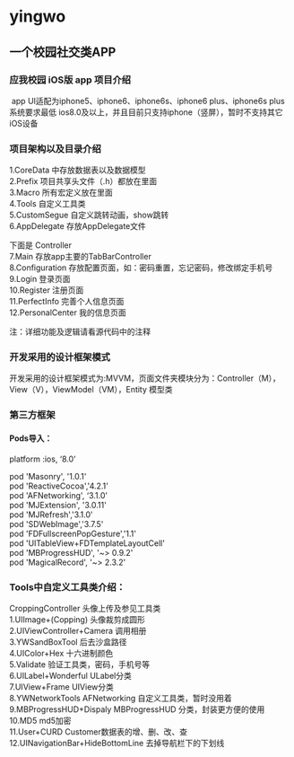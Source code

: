 # yingwo
## 一个校园社交类APP

### 应我校园 iOS版 app 项目介绍

​	app UI适配为iphone5、iphone6、iphone6s、iphone6 plus、iphone6s plus   
系统要求最低 ios8.0及以上，并且目前只支持iphone（竖屏），暂时不支持其它iOS设备  

### 项目架构以及目录介绍

1.CoreData  中存放数据表以及数据模型  
	2.Prefix    项目共享头文件（.h）都放在里面  
	3.Macro     所有宏定义放在里面  
	4.Tools     自定义工具类  
	5.CustomSegue   自定义跳转动画，show跳转  
	6.AppDelegate   存放AppDelegate文件  

下面是 Controller  
	7.Main          存放app主要的TabBarController  
	8.Configuration 存放配置页面，如：密码重置，忘记密码，修改绑定手机号   
	9.Login         登录页面  
	10.Register     注册页面  
	11.PerfectInfo  完善个人信息页面   
	12.PersonalCenter       我的信息页面  

注：详细功能及逻辑请看源代码中的注释   

### 开发采用的设计框架模式   

​	开发采用的设计框架模式为:MVVM，页面文件夹模块分为：Controller（M），View（V），ViewModel（VM），Entity 模型类  


### 第三方框架

#### Pods导入：
platform :ios, ‘8.0’  

pod 'Masonry', '1.0.1'  
	pod 'ReactiveCocoa','4.2.1'  
	pod 'AFNetworking', ‘3.1.0’  
	pod 'MJExtension', '3.0.11'  
	pod 'MJRefresh','3.1.0'   
	pod 'SDWebImage','3.7.5'  
	pod 'FDFullscreenPopGesture','1.1'  
	pod 'UITableView+FDTemplateLayoutCell'  
	pod 'MBProgressHUD', '~> 0.9.2'  
	pod 'MagicalRecord', '~> 2.3.2'  

### Tools中自定义工具类介绍：

CroppingController 头像上传及参见工具类  
	1.UIImage+(Copping) 头像裁剪成圆形  
	2.UIViewController+Camera 调用相册  
	3.YWSandBoxTool 后去沙盒路径  
	4.UIColor+Hex 十六进制颜色  
	5.Validate 验证工具类，密码，手机号等  
	6.UILabel+Wonderful ULabel分类  
	7.UIView+Frame UIView分类  
	8.YWNetworkTools AFNetworking 自定义工具类，暂时没用着  
	9.MBProgressHUD+Dispaly MBProgressHUD 分类，封装更方便的使用  
	10.MD5  md5加密  
	11.User+CURD Customer数据表的增、删、改、查  
	12.UINavigationBar+HideBottomLine 去掉导航栏下的下划线  
